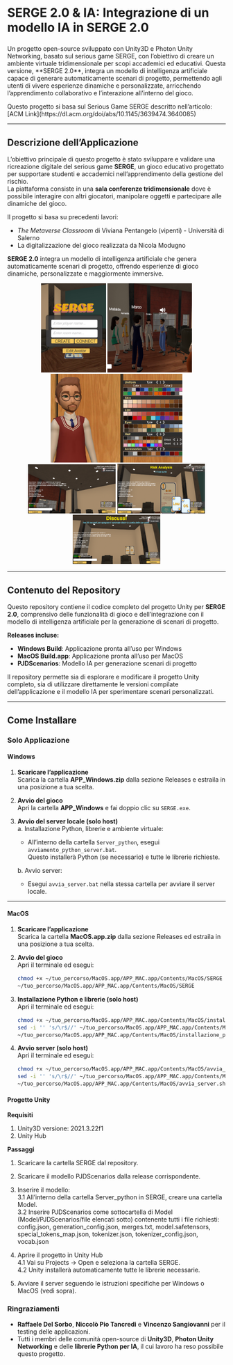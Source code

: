 <h1 align="left">SERGE 2.0 & IA: Integrazione di un modello IA in SERGE 2.0</h1>

<h3 align="left"></h3>
<p align="left">
Un progetto open-source sviluppato con Unity3D e Photon Unity Networking, basato sul serious game SERGE, con l’obiettivo di creare un ambiente virtuale tridimensionale per scopi accademici ed educativi.  
Questa versione, **SERGE 2.0**, integra un modello di intelligenza artificiale capace di generare automaticamente scenari di progetto, permettendo agli utenti di vivere esperienze dinamiche e personalizzate, arricchendo l’apprendimento collaborativo e l’interazione all’interno del gioco.
</p>

<p align="left">
Questo progetto si basa sul Serious Game SERGE descritto nell’articolo: [ACM Link](https://dl.acm.org/doi/abs/10.1145/3639474.3640085)
</p>

<!-- <p align="center"><img src="blobs/presentation_pic.jpg?raw=true" width="800" heigth="600"></p> -->

---

## Descrizione dell’Applicazione
L’obiettivo principale di questo progetto è stato sviluppare e validare una ricreazione digitale del serious game **SERGE**, un gioco educativo progettato per supportare studenti e accademici nell’apprendimento della gestione del rischio.  
La piattaforma consiste in una **sala conferenze tridimensionale** dove è possibile interagire con altri giocatori, manipolare oggetti e partecipare alle dinamiche del gioco.  

Il progetto si basa su precedenti lavori:  
- *The Metaverse Classroom* di Viviana Pentangelo (vipenti) - Università di Salerno  
- La digitalizzazione del gioco realizzata da Nicola Modugno  

**SERGE 2.0** integra un modello di intelligenza artificiale che genera automaticamente scenari di progetto, offrendo esperienze di gioco dinamiche, personalizzate e maggiormente immersive.

<div align="center">
  <img src="blobs/stripe1.JPG" width="150"/>
  <img src="blobs/stripe3.png" width="195"/>
  <img src="blobs/stripe2.JPG" width="304"/>
  <br>
  <img src="blobs/serge1.png" width="202"/>
  <img src="blobs/serge2.png" width="202"/>
  <img src="blobs/serge3.png" width="202"/>
</div>

---

## Contenuto del Repository
Questo repository contiene il codice completo del progetto Unity per **SERGE 2.0**, comprensivo delle funzionalità di gioco e dell’integrazione con il modello di intelligenza artificiale per la generazione di scenari di progetto.

**Releases incluse:**
- **Windows Build**: Applicazione pronta all’uso per Windows  
- **MacOS Build.app**: Applicazione pronta all’uso per MacOS  
- **PJDScenarios**: Modello IA per generazione scenari di progetto  

Il repository permette sia di esplorare e modificare il progetto Unity completo, sia di utilizzare direttamente le versioni compilate dell’applicazione e il modello IA per sperimentare scenari personalizzati.

---

## Come Installare

### Solo Applicazione

#### Windows
1. **Scaricare l’applicazione**  
   Scarica la cartella **APP_Windows.zip** dalla sezione Releases e estraila in una posizione a tua scelta.  

2. **Avvio del gioco**  
   Apri la cartella **APP_Windows** e fai doppio clic su `SERGE.exe`.

3. **Avvio del server locale (solo host)**  
   a. Installazione Python, librerie e ambiente virtuale:  
   - All’interno della cartella `Server_python`, esegui `avviamento_python_server.bat`.  
     Questo installerà Python (se necessario) e tutte le librerie richieste.  

   b. Avvio server:  
   - Esegui `avvia_server.bat` nella stessa cartella per avviare il server locale.

---

#### MacOS
1. **Scaricare l’applicazione**  
   Scarica la cartella **MacOS.app.zip** dalla sezione Releases ed estraila in una posizione a tua scelta.  

2. **Avvio del gioco**  
   Apri il terminale ed esegui:  
   ```bash
   chmod +x ~/tuo_percorso/MacOS.app/APP_MAC.app/Contents/MacOS/SERGE
   ~/tuo_percorso/MacOS.app/APP_MAC.app/Contents/MacOS/SERGE

3. **Installazione Python e librerie (solo host)**  
   Apri il terminale ed esegui:  
   ```bash
   chmod +x ~/tuo_percorso/MacOS.app/APP_MAC.app/Contents/MacOS/installazione_python_server.sh
   sed -i '' 's/\r$//' ~/tuo_percorso/MacOS.app/APP_MAC.app/Contents/MacOS/installazione_python_server.sh
   ~/tuo_percorso/MacOS.app/APP_MAC.app/Contents/MacOS/installazione_python_server.sh

4. **Avvio server (solo host)**
   <br>Apri il terminale ed esegui:
   ```bash
   chmod +x ~/tuo_percorso/MacOS.app/APP_MAC.app/Contents/MacOS/avvia_server.sh
   sed -i '' 's/\r$//' ~/tuo_percorso/MacOS.app/APP_MAC.app/Contents/MacOS/avvia_server.sh
   ~/tuo_percorso/MacOS.app/APP_MAC.app/Contents/MacOS/avvia_server.sh

#### Progetto Unity
**Requisiti**
   1. Unity3D versione: 2021.3.22f1
   2. Unity Hub

**Passaggi**
   1. Scaricare la cartella SERGE dal repository.

   2. Scaricare il modello PJDScenarios dalla release corrispondente.

   3. Inserire il modello:
      <br>3.1 All’interno della cartella Server_python in SERGE, creare una cartella Model.
      <br>3.2 Inserire PJDScenarios come sottocartella di Model (Model/PJDScenarios/file elencati sotto) contenente tutti i file richiesti:
              config.json, generation_config.json, merges.txt, model.safetensors, special_tokens_map.json, tokenizer.json, tokenizer_config.json, vocab.json

   4. Aprire il progetto in Unity Hub
      <br>4.1 Vai su Projects → Open e seleziona la cartella SERGE.
      <br>4.2 Unity installerà automaticamente tutte le librerie necessarie.

   5. Avviare il server seguendo le istruzioni specifiche per Windows o MacOS (vedi sopra).

### Ringraziamenti
   - **Raffaele Del Sorbo**, **Niccolò Pio Tancredi** e **Vincenzo Sangiovanni** per il testing delle applicazioni.
   - Tutti i membri delle comunità open-source di **Unity3D**, **Photon Unity Networking** e delle **librerie Python per IA**, il cui lavoro ha reso possibile          questo progetto.
